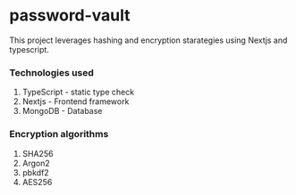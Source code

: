 # password-vault

This project leverages hashing and encryption starategies using Nextjs and typescript.

### Technologies used
1. TypeScript - static type check  
2. Nextjs - Frontend framework
3. MongoDB - Database

### Encryption algorithms
1. SHA256
2. Argon2
3. pbkdf2
4. AES256